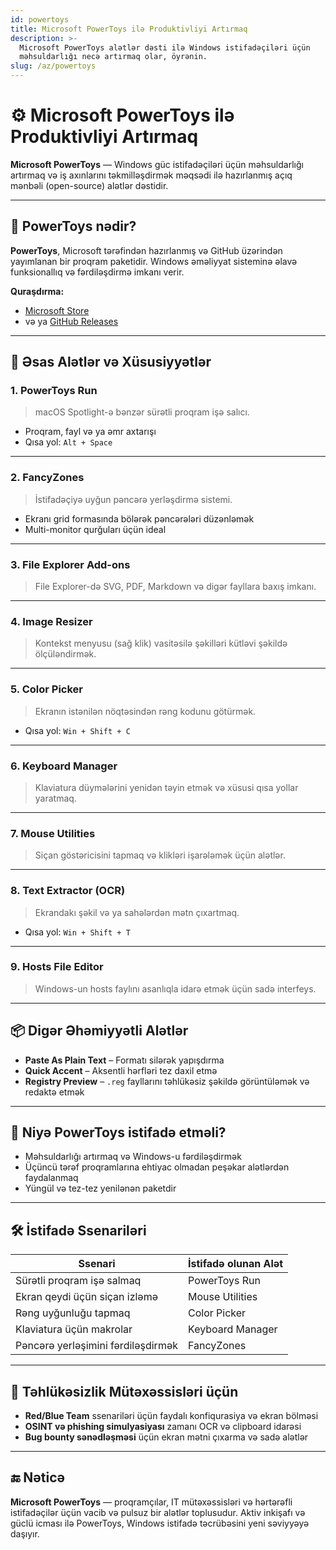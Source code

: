 ```yaml
---
id: powertoys
title: Microsoft PowerToys ilə Produktivliyi Artırmaq
description: >-
  Microsoft PowerToys alətlər dəsti ilə Windows istifadəçiləri üçün
  məhsuldarlığı necə artırmaq olar, öyrənin.
slug: /az/powertoys
---
```


# ⚙️ Microsoft PowerToys ilə Produktivliyi Artırmaq

**Microsoft PowerToys** — Windows güc istifadəçiləri üçün məhsuldarlığı artırmaq və iş axınlarını təkmilləşdirmək məqsədi ilə hazırlanmış açıq mənbəli (open-source) alətlər dəstidir.

---

## 🚀 PowerToys nədir?

**PowerToys**, Microsoft tərəfindən hazırlanmış və GitHub üzərindən yayımlanan bir proqram paketidir. Windows əməliyyat sisteminə əlavə funksionallıq və fərdiləşdirmə imkanı verir.

**Quraşdırma:**

- [Microsoft Store](https://apps.microsoft.com/store/detail/powertoys/XP89DCGQ3K6VLD)
- və ya [GitHub Releases](https://github.com/microsoft/PowerToys/releases)

---

## 🧰 Əsas Alətlər və Xüsusiyyətlər

### 1. **PowerToys Run**
> macOS Spotlight-ə bənzər sürətli proqram işə salıcı.

- Proqram, fayl və ya əmr axtarışı
- Qısa yol: `Alt + Space`

---

### 2. **FancyZones**
> İstifadəçiyə uyğun pəncərə yerləşdirmə sistemi.

- Ekranı grid formasında bölərək pəncərələri düzənləmək
- Multi-monitor qurğuları üçün ideal

---

### 3. **File Explorer Add-ons**
> File Explorer-də SVG, PDF, Markdown və digər fayllara baxış imkanı.

---

### 4. **Image Resizer**
> Kontekst menyusu (sağ klik) vasitəsilə şəkilləri kütləvi şəkildə ölçüləndirmək.

---

### 5. **Color Picker**
> Ekranın istənilən nöqtəsindən rəng kodunu götürmək.

- Qısa yol: `Win + Shift + C`

---

### 6. **Keyboard Manager**
> Klaviatura düymələrini yenidən təyin etmək və xüsusi qısa yollar yaratmaq.

---

### 7. **Mouse Utilities**
> Siçan göstəricisini tapmaq və klikləri işarələmək üçün alətlər.

---

### 8. **Text Extractor (OCR)**
> Ekrandakı şəkil və ya sahələrdən mətn çıxartmaq.

- Qısa yol: `Win + Shift + T`

---

### 9. **Hosts File Editor**
> Windows-un hosts faylını asanlıqla idarə etmək üçün sadə interfeys.

---

## 📦 Digər Əhəmiyyətli Alətlər

- **Paste As Plain Text** – Formatı silərək yapışdırma
- **Quick Accent** – Aksentli hərfləri tez daxil etmə
- **Registry Preview** – `.reg` fayllarını təhlükəsiz şəkildə görüntüləmək və redaktə etmək

---

## 🎯 Niyə PowerToys istifadə etməli?

- Məhsuldarlığı artırmaq və Windows-u fərdiləşdirmək
- Üçüncü tərəf proqramlarına ehtiyac olmadan peşəkar alətlərdən faydalanmaq
- Yüngül və tez-tez yenilənən paketdir

---

## 🛠️ İstifadə Ssenariləri

| Ssenari                    | İstifadə olunan Alət     |
|----------------------------|---------------------------|
| Sürətli proqram işə salmaq | PowerToys Run             |
| Ekran qeydi üçün siçan izləmə | Mouse Utilities        |
| Rəng uyğunluğu tapmaq       | Color Picker              |
| Klaviatura üçün makrolar   | Keyboard Manager          |
| Pəncərə yerləşimini fərdiləşdirmək | FancyZones        |

---

## 🧪 Təhlükəsizlik Mütəxəssisləri üçün

- **Red/Blue Team** ssenariləri üçün faydalı konfiqurasiya və ekran bölməsi
- **OSINT və phishing simulyasiyası** zamanı OCR və clipboard idarəsi
- **Bug bounty sənədləşməsi** üçün ekran mətni çıxarma və sadə alətlər

---

## 🔚 Nəticə

**Microsoft PowerToys** — proqramçılar, IT mütəxəssisləri və hərtərəfli istifadəçilər üçün vacib və pulsuz bir alətlər toplusudur. Aktiv inkişafı və güclü icması ilə PowerToys, Windows istifadə təcrübəsini yeni səviyyəyə daşıyır.
